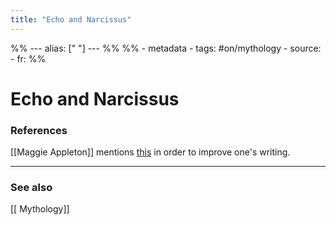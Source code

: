 ```yaml
---
title: "Echo and Narcissus"
---
```


%% ---
alias: [" "]
--- %%
%% - metadata
	- tags: #on/mythology
	- source: 
	- fr: 
%%

# Echo and Narcissus


### References
[[Maggie Appleton]] mentions [this](https://maggieappleton.com/echo-narcissus) in order to improve one's writing.



-------------
### See also
[[ Mythology]]

